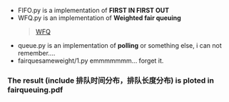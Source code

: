 - FIFO.py is a implementation of **FIRST IN FIRST OUT**
- WFQ.py is an implementation of **Weighted fair queuing** 
  >[WFQ](https://en.wikipedia.org/wiki/Fair_queuing)
- queue.py is an implementation of **polling** or something else, i can not remember....
- fairquesameweight/1.py emmmmmmm... forget it. 

### The result (include 排队时间分布，排队长度分布) is ploted in fairqueuing.pdf
